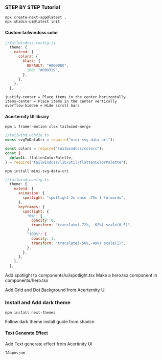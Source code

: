 ### STEP BY STEP Tutorial
```
npx create-next-app@latest .
npx shadcn-ui@latest init
```

#### Custom tailwindcss color
```javascript
//Tailwindcss.config.js
  theme: {
    extend: {
      colors: {
        black: {
          DEFAULT: "#000000",
          100: "#000319",
        },
      },
    },
  },
  ```

```
justify-center = Place items in the center horizontally
items-center = Place items in the center vertically
overflow-hidden = Hide scroll bars
```


#### Acerternity UI library
`npm i framer-motion clsx tailwind-merge`


```javascript
//tailwind.config.ts
const svgToDataUri = require("mini-svg-data-uri");

const colors = require("tailwindcss/colors");
const {
  default: flattenColorPalette,
} = require("tailwindcss/lib/util/flattenColorPalette");
```

`npm install mini-svg-data-uri`

```javascript
//tailwind.config.ts
  theme: {
    extend: {
      animation: {
        spotlight: "spotlight 2s ease .75s 1 forwards",
      },
      keyframes: {
        spotlight: {
          "0%": {
            opacity: 0,
            transform: "translate(-72%, -62%) scale(0.5)",
          },
          "100%": {
            opacity: 1,
            transform: "translate(-50%,-40%) scale(1)",
          },
        },
      },
    },
  },

```

Add spotlight to components/ui/spotlight.tsx
Make a hero.tsx component in components/hero.tsx

Add Grid and Dot Background from Acerternity UI

### Install and Add dark theme
`npm install next-themes`

Follow dark theme install guide from shadcn

#### Text Generate Effect
Add Text generate effect from Acertinity UI

`I&apos;am`

